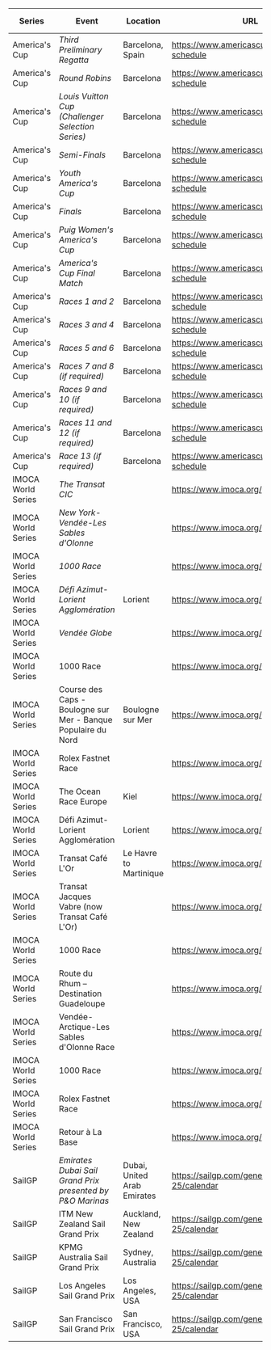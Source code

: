 | Series | Event | Location | URL | Start Date | End Date |
|---|---|---|---|---|---|
| America's Cup | *Third Preliminary Regatta* | Barcelona, Spain | https://www.americascup.com/en/ac37-schedule | 2024-08 | *2024-08* |
| America's Cup | *Round Robins* | Barcelona | https://www.americascup.com/en/ac37-schedule | 2024-08-29 | *2024-09-08* |
| America's Cup | *Louis Vuitton Cup (Challenger Selection Series)* | Barcelona | https://www.americascup.com/en/ac37-schedule | 2024-08-29 | *2024-10-04* |
| America's Cup | *Semi-Finals* | Barcelona | https://www.americascup.com/en/ac37-schedule | 2024-09-14 | *2024-09-19* |
| America's Cup | *Youth America's Cup* | Barcelona | https://www.americascup.com/en/ac37-schedule | 2024-09-17 | *2024-09-26* |
| America's Cup | *Finals* | Barcelona | https://www.americascup.com/en/ac37-schedule | 2024-09-26 | *2024-10-05* |
| America's Cup | *Puig Women's America's Cup* | Barcelona | https://www.americascup.com/en/ac37-schedule | 2024-10-05 | *2024-10-13* |
| America's Cup | *America's Cup Final Match* | Barcelona | https://www.americascup.com/en/ac37-schedule | 2024-10-12 | *2024-10-21* |
| America's Cup | *Races 1 and 2* | Barcelona | https://www.americascup.com/en/ac37-schedule | 2024-10-12 | *2024-10-12* |
| America's Cup | *Races 3 and 4* | Barcelona | https://www.americascup.com/en/ac37-schedule | 2024-10-13 | *2024-10-13* |
| America's Cup | *Races 5 and 6* | Barcelona | https://www.americascup.com/en/ac37-schedule | 2024-10-16 | *2024-10-16* |
| America's Cup | *Races 7 and 8 (if required)* | Barcelona | https://www.americascup.com/en/ac37-schedule | 2024-10-18 | *2024-10-18* |
| America's Cup | *Races 9 and 10 (if required)* | Barcelona | https://www.americascup.com/en/ac37-schedule | 2024-10-19 | *2024-10-19* |
| America's Cup | *Races 11 and 12 (if required)* | Barcelona | https://www.americascup.com/en/ac37-schedule | 2024-10-20 | *2024-10-20* |
| America's Cup | *Race 13 (if required)* | Barcelona | https://www.americascup.com/en/ac37-schedule | 2024-10-21 | *2024-10-21* |
| IMOCA World Series | *The Transat CIC* |  | https://www.imoca.org/ | 2024 | *2024* |
| IMOCA World Series | *New York-Vendée-Les Sables d'Olonne* |  | https://www.imoca.org/ | 2024 | *2024* |
| IMOCA World Series | *1000 Race* |  | https://www.imoca.org/ | 2024-05 | *2024-05* |
| IMOCA World Series | *Défi Azimut-Lorient Agglomération* | Lorient | https://www.imoca.org/ | 2024-09 | *2024-09* |
| IMOCA World Series | *Vendée Globe* |  | https://www.imoca.org/ | 2024-11 | *2024-11* |
| IMOCA World Series | 1000 Race |  | https://www.imoca.org/ | 2025-05 | 2025-05 |
| IMOCA World Series | Course des Caps - Boulogne sur Mer - Banque Populaire du Nord | Boulogne sur Mer | https://www.imoca.org/ | 2025-06-29 | 2025-06-29 |
| IMOCA World Series | Rolex Fastnet Race |  | https://www.imoca.org/ | 2025-07 | 2025-07 |
| IMOCA World Series | The Ocean Race Europe | Kiel | https://www.imoca.org/ | 2025-08-10 | 2025-08-10 |
| IMOCA World Series | Défi Azimut-Lorient Agglomération | Lorient | https://www.imoca.org/ | 2025-09 | 2025-09 |
| IMOCA World Series | Transat Café L'Or | Le Havre to Martinique | https://www.imoca.org/ | 2025-10 | 2025-10 |
| IMOCA World Series | Transat Jacques Vabre (now Transat Café L'Or) |  | https://www.imoca.org/ | 2025 | 2025 |
| IMOCA World Series | 1000 Race |  | https://www.imoca.org/ | 2026-05 | 2026-05 |
| IMOCA World Series | Route du Rhum – Destination Guadeloupe |  | https://www.imoca.org/ | 2026 | 2026 |
| IMOCA World Series | Vendée-Arctique-Les Sables d'Olonne Race |  | https://www.imoca.org/ | 2026 | 2026 |
| IMOCA World Series | 1000 Race |  | https://www.imoca.org/ | 2027-05 | 2027-05 |
| IMOCA World Series | Rolex Fastnet Race |  | https://www.imoca.org/ | 2027 | 2027 |
| IMOCA World Series | Retour à La Base |  | https://www.imoca.org/ | 2027 | 2027 |
| SailGP | *Emirates Dubai Sail Grand Prix presented by P&O Marinas* | Dubai, United Arab Emirates | https://sailgp.com/general/24-25/calendar | 2024-11-23 | *2024-11-24* |
| SailGP | ITM New Zealand Sail Grand Prix | Auckland, New Zealand | https://sailgp.com/general/24-25/calendar | 2025-01-18 | 2025-01-19 |
| SailGP | KPMG Australia Sail Grand Prix | Sydney, Australia | https://sailgp.com/general/24-25/calendar | 2025-02-08 | 2025-02-09 |
| SailGP | Los Angeles Sail Grand Prix | Los Angeles, USA | https://sailgp.com/general/24-25/calendar | 2025-03-15 | 2025-03-16 |
| SailGP | San Francisco Sail Grand Prix | San Francisco, USA | https://sailgp.com/general/24-25/calendar | 2025-03-2